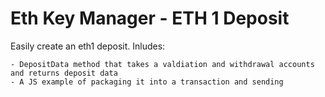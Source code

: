 # Eth Key Manager - ETH 1 Deposit 


Easily create an eth1 deposit.
Inludes:

    - DepositData method that takes a valdiation and withdrawal accounts and returns deposit data
    - A JS example of packaging it into a transaction and sending

